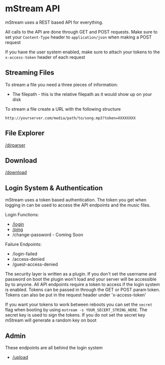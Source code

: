 # mStream API

mStream uses a REST based API for everything.  

All calls to the API are done through GET and POST requests.  Make sure to set your `Content-Type` header to `application/json` when making a POST request

If you have the user system enabled, make sure to attach your tokens to the `x-access-token` header of each request 

## Streaming Files

To stream a file you need a three pieces  of information:
- The filepath - this is the relative filepath as it would show up on your disk

To stream a file create a URL with the following structure
```
http://yourserver.com/media/path/to/song.mp3?token=XXXXXXXX
```


## File Explorer

[/dirparser](API/dirparser.md)

## Download

[/download](API/download.md)

## Login System & Authentication

mStream uses a token based authentication.  The token you get when logging in can be used to access the API endpoints and the music files.

Login Functions:

* [/login](API/login.md)
* [/ping](API/ping.md)
* /change-password - Coming Soon

Failure Endpoints:

* /login-failed
* /access-denied
* /guest-access-denied

The security layer is written as a plugin.  If you don't set the username and password on boot the plugin won't load and your server will be accessible by to anyone.  All API endpoints require a token to access if the login system is enabled.  Tokens can be passed in through the GET or POST param token.  Tokens can also be put in the request header under 'x-access-token'

If you want your tokens to work between reboots you can set the `secret` flag when booting by using `mstream -s YOUR_SECERT_STRING_HERE`.  The secret key is used to sign the tokens. If you do not set the secret key mStream will generate a random key on boot

## Admin

These endpoints are all behind the login system

* [/upload](API/download.md)
